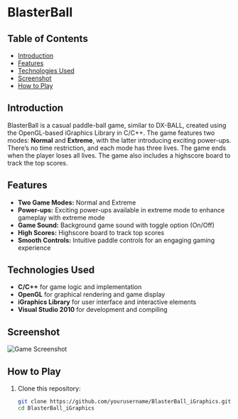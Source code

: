 # BlasterBall 

## Table of Contents
- [Introduction](#introduction)
- [Features](#features)
- [Technologies Used](#technologies-used)
- [Screenshot](#screenshot)
- [How to Play](#how-to-play)

## Introduction
BlasterBall is a casual paddle-ball game, similar to DX-BALL, created using the OpenGL-based iGraphics Library in C/C++. The game features two modes: **Normal** and **Extreme**, with the latter introducing exciting power-ups. There’s no time restriction, and each mode has three lives. The game ends when the player loses all lives. The game also includes a highscore board to track the top scores.

## Features
- **Two Game Modes:** Normal and Extreme
- **Power-ups:** Exciting power-ups available in extreme mode to enhance gameplay with extreme mode
- **Game Sound:** Background game sound with toggle option (On/Off)
- **High Scores:** Highscore board to track top scores
- **Smooth Controls:** Intuitive paddle controls for an engaging gaming experience

## Technologies Used
- **C/C++** for game logic and implementation
- **OpenGL** for graphical rendering and game display
- **iGraphics Library** for user interface and interactive elements
- **Visual Studio 2010** for development and compiling

## Screenshot
![Game Screenshot](images/blasterball-screenshot.jpg)

## How to Play
1. Clone this repository:
   ```bash
   git clone https://github.com/yourusername/BlasterBall_iGraphics.git
   cd BlasterBall_iGraphics
